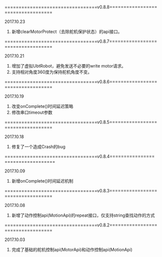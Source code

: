 
=================================v0.8.8==================================

2017.10.23
1. 新增clearMotorProtect（去除舵机保护状态）的api接口。

=================================v0.8.7==================================

2017.10.21
1. 增加了虚拟UbtRobot，避免发送不必要的write motor请求。
2. 支持相对角度360度为保持舵机角度不变。

=================================v0.8.6==================================

2017.10.19
1. 改变onComplete()时间延迟策略
2. 修改串口timeout参数

=================================v0.8.5==================================

2017.10.18
1. 修复了一个造成Crash的bug

=================================v0.8.4==================================

2017.10.09
1. 新增onComplete()时间延迟机制

=================================v0.8.3==================================

2017.10.08
1. 新增了动作控制api(MotionApi)的repeat接口，仅支持string查找动作的方式

=================================v0.8.2==================================

2017.10.03
1. 完成了基础的舵机控制api(MotorApi)和动作控制api(MotionApi)
